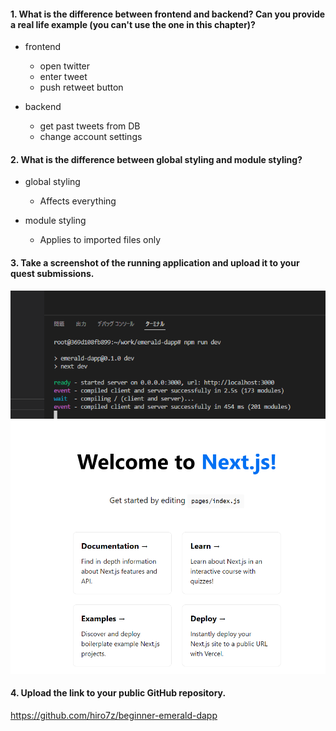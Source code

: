 #### 1. What is the difference between frontend and backend? Can you provide a real life example (you can't use the one in this chapter)?

- frontend
  - open twitter
  - enter tweet
  - push retweet button

- backend
  - get past tweets from DB
  - change account settings

#### 2. What is the difference between global styling and module styling?

- global styling
  - Affects everything

- module styling
  - Applies to imported files only


#### 3. Take a screenshot of the running application and upload it to your quest submissions.

![day1-3-1](https://github.com/hiro7z/beginner-emerald-dapp/blob/main/quests/chapter1.0/day1-3-1.PNG)
![day1-3-2](https://github.com/hiro7z/beginner-emerald-dapp/blob/main/quests/chapter1.0/day1-3-2.PNG)


#### 4. Upload the link to your public GitHub repository.

https://github.com/hiro7z/beginner-emerald-dapp
